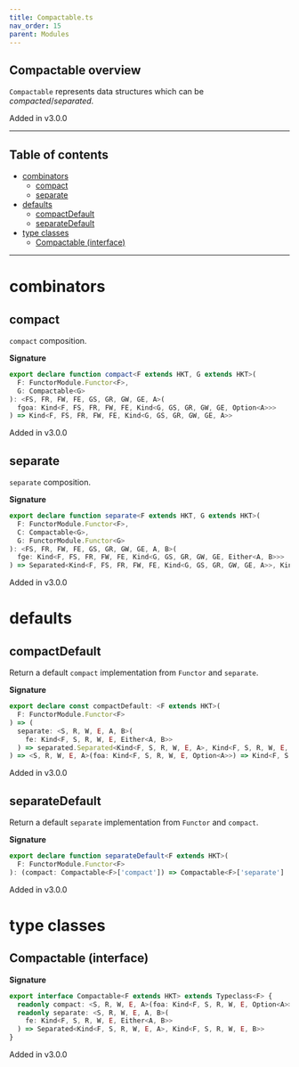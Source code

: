 ```yaml
---
title: Compactable.ts
nav_order: 15
parent: Modules
---
```


## Compactable overview

`Compactable` represents data structures which can be _compacted_/_separated_.

Added in v3.0.0

---

<h2 class="text-delta">Table of contents</h2>

- [combinators](#combinators)
  - [compact](#compact)
  - [separate](#separate)
- [defaults](#defaults)
  - [compactDefault](#compactdefault)
  - [separateDefault](#separatedefault)
- [type classes](#type-classes)
  - [Compactable (interface)](#compactable-interface)

---

# combinators

## compact

`compact` composition.

**Signature**

```ts
export declare function compact<F extends HKT, G extends HKT>(
  F: FunctorModule.Functor<F>,
  G: Compactable<G>
): <FS, FR, FW, FE, GS, GR, GW, GE, A>(
  fgoa: Kind<F, FS, FR, FW, FE, Kind<G, GS, GR, GW, GE, Option<A>>>
) => Kind<F, FS, FR, FW, FE, Kind<G, GS, GR, GW, GE, A>>
```

Added in v3.0.0

## separate

`separate` composition.

**Signature**

```ts
export declare function separate<F extends HKT, G extends HKT>(
  F: FunctorModule.Functor<F>,
  C: Compactable<G>,
  G: FunctorModule.Functor<G>
): <FS, FR, FW, FE, GS, GR, GW, GE, A, B>(
  fge: Kind<F, FS, FR, FW, FE, Kind<G, GS, GR, GW, GE, Either<A, B>>>
) => Separated<Kind<F, FS, FR, FW, FE, Kind<G, GS, GR, GW, GE, A>>, Kind<F, FS, FR, FW, FE, Kind<G, GS, GR, GW, GE, B>>>
```

Added in v3.0.0

# defaults

## compactDefault

Return a default `compact` implementation from `Functor` and `separate`.

**Signature**

```ts
export declare const compactDefault: <F extends HKT>(
  F: FunctorModule.Functor<F>
) => (
  separate: <S, R, W, E, A, B>(
    fe: Kind<F, S, R, W, E, Either<A, B>>
  ) => separated.Separated<Kind<F, S, R, W, E, A>, Kind<F, S, R, W, E, B>>
) => <S, R, W, E, A>(foa: Kind<F, S, R, W, E, Option<A>>) => Kind<F, S, R, W, E, A>
```

Added in v3.0.0

## separateDefault

Return a default `separate` implementation from `Functor` and `compact`.

**Signature**

```ts
export declare function separateDefault<F extends HKT>(
  F: FunctorModule.Functor<F>
): (compact: Compactable<F>['compact']) => Compactable<F>['separate']
```

Added in v3.0.0

# type classes

## Compactable (interface)

**Signature**

```ts
export interface Compactable<F extends HKT> extends Typeclass<F> {
  readonly compact: <S, R, W, E, A>(foa: Kind<F, S, R, W, E, Option<A>>) => Kind<F, S, R, W, E, A>
  readonly separate: <S, R, W, E, A, B>(
    fe: Kind<F, S, R, W, E, Either<A, B>>
  ) => Separated<Kind<F, S, R, W, E, A>, Kind<F, S, R, W, E, B>>
}
```

Added in v3.0.0
